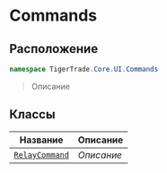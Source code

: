 
# Commands
## Расположение
```csharp    
namespace TigerTrade.Core.UI.Commands
```
> Описание


## Классы
| Название | Описание |
| --- | --- |
| [`RelayCommand`](./Commands/RelayCommand.cs.md) | *Описание* |
